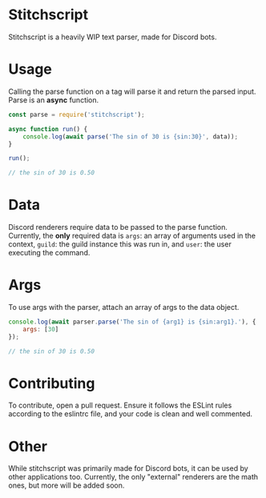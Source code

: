 # Stitchscript

Stitchscript is a heavily WIP text parser, made for Discord bots.

# Usage

Calling the parse function on a tag will parse it and return the parsed input. Parse is an **async** function.

```js
const parse = require('stitchscript');

async function run() {
    console.log(await parse('The sin of 30 is {sin:30}', data));
}

run();

// the sin of 30 is 0.50
```

# Data

Discord renderers require data to be passed to the parse function. Currently, the **only** required data is `args`: an array of arguments used in the context, `guild`: the guild instance this was run in, and `user`: the user executing the command.

# Args

To use args with the parser, attach an array of args to the data object.

```js
console.log(await parser.parse('The sin of {arg1} is {sin:arg1}.'), {
    args: [30]
});

// the sin of 30 is 0.50
```

# Contributing

To contribute, open a pull request. Ensure it follows the ESLint rules according to the eslintrc file, and your code is clean and well commented.

# Other

While stitchscript was primarily made for Discord bots, it can be used by other applications too. Currently, the only "external" renderers are the math ones, but more will be added soon.